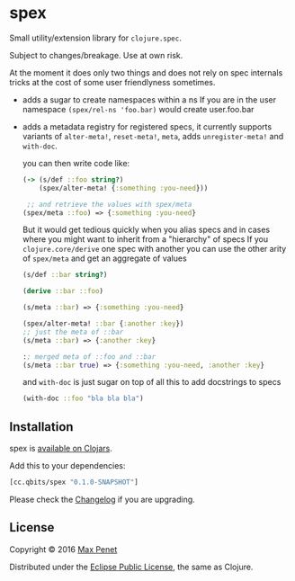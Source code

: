 # spex
<!-- [![Build Status](https://secure.travis-ci.org/mpenet/spex.png?branch=master)](http://travis-ci.org/mpenet/spex) -->

Small utility/extension library for `clojure.spec`.

Subject to changes/breakage. Use at own risk.

At the moment it does only two things and does not rely on spec
internals tricks at the cost of some user friendlyness sometimes.

* adds a sugar to create namespaces within a ns
  If you are in the user namespace
  `(spex/rel-ns 'foo.bar)` would create user.foo.bar

* adds a metadata registry for registered specs, it currently supports
  variants of `alter-meta!`, `reset-meta!`, `meta`, adds
  `unregister-meta!` and `with-doc`.

  you can then write code like:
  ```clj
  (-> (s/def ::foo string?)
      (spex/alter-meta! {:something :you-need}))

   ;; and retrieve the values with spex/meta
  (spex/meta ::foo) => {:something :you-need}
  ```
  But it would get tedious quickly when you alias specs and in cases where you might want to inherit from a "hierarchy" of specs
  If you `clojure.core/derive` one spec with another you can use the other arity of `spex/meta` and get an aggregate of values
  ```clj
  (s/def ::bar string?)

  (derive ::bar ::foo)

  (s/meta ::bar) => {:something :you-need}

  (spex/alter-meta! ::bar {:another :key})
  ;; just the meta of ::bar
  (s/meta ::bar) => {:another :key}

  :; merged meta of ::foo and ::bar
  (s/meta ::bar true) => {:something :you-need, :another :key}
  ```

  and `with-doc` is just sugar on top of all this to add docstrings to specs


  ```clj
  (with-doc ::foo "bla bla bla")
  ```
## Installation

spex is [available on Clojars](https://clojars.org/cc.qbits/spex).

Add this to your dependencies:

```clojure
[cc.qbits/spex "0.1.0-SNAPSHOT"]
```

Please check the
[Changelog](https://github.com/mpenet/spex/blob/master/CHANGELOG.md)
if you are upgrading.

## License

Copyright © 2016 [Max Penet](http://twitter.com/mpenet)

Distributed under the
[Eclipse Public License](http://www.eclipse.org/legal/epl-v10.html),
the same as Clojure.
